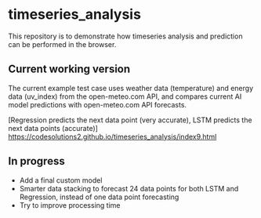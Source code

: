 # timeseries_analysis

This repository is to demonstrate how timeseries analysis and prediction can be performed in the browser.

## Current working version
The current example test case uses weather data (temperature) and energy data (uv_index) from the open-meteo.com API, and compares current AI model predictions with open-meteo.com API forecasts.

[Regression predicts the next data point (very accurate), LSTM predicts the next data points (accurate)] https://codesolutions2.github.io/timeseries_analysis/index9.html


## In progress
- Add a final custom model 
- Smarter data stacking to forecast 24 data points for both LSTM and Regression, instead of one data point forecasting
- Try to improve processing time
